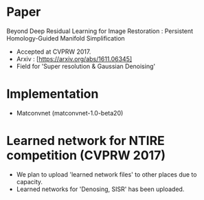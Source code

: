 Paper
===========
Beyond Deep Residual Learning for Image Restoration : Persistent Homology-Guided Manifold Simplification
* Accepted at CVPRW 2017.
* Arxiv : [https://arxiv.org/abs/1611.06345]
* Field for 'Super resolution & Gaussian Denoising'

Implementation
===========
* Matconvnet (matconvnet-1.0-beta20)

Learned network for NTIRE competition (CVPRW 2017)
===========
* We plan to upload 'learned network files' to other places due to capacity.
* Learned networks for 'Denosing, SISR' has been uploaded.
